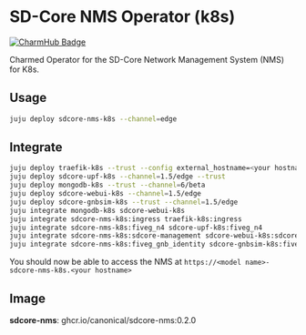 # SD-Core NMS Operator (k8s)
[![CharmHub Badge](https://charmhub.io/sdcore-nms-k8s/badge.svg)](https://charmhub.io/sdcore-nms-k8s)

Charmed Operator for the SD-Core Network Management System (NMS) for K8s.

## Usage

```bash
juju deploy sdcore-nms-k8s --channel=edge
```

## Integrate

```bash
juju deploy traefik-k8s --trust --config external_hostname=<your hostname> --config routing_mode=subdomain
juju deploy sdcore-upf-k8s --channel=1.5/edge --trust
juju deploy mongodb-k8s --trust --channel=6/beta
juju deploy sdcore-webui-k8s --channel=1.5/edge
juju deploy sdcore-gnbsim-k8s --trust --channel=1.5/edge
juju integrate mongodb-k8s sdcore-webui-k8s
juju integrate sdcore-nms-k8s:ingress traefik-k8s:ingress
juju integrate sdcore-nms-k8s:fiveg_n4 sdcore-upf-k8s:fiveg_n4
juju integrate sdcore-nms-k8s:sdcore-management sdcore-webui-k8s:sdcore-management
juju integrate sdcore-nms-k8s:fiveg_gnb_identity sdcore-gnbsim-k8s:fiveg_gnb_identity
```

You should now be able to access the NMS at `https://<model name>-sdcore-nms-k8s.<your hostname>`

## Image

**sdcore-nms**: ghcr.io/canonical/sdcore-nms:0.2.0


